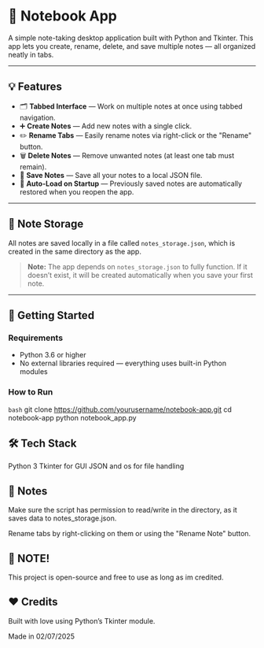 # 📝 Notebook App

A simple note-taking desktop application built with Python and Tkinter. This app lets you create, rename, delete, and save multiple notes — all organized neatly in tabs.

--- 

## 💡 Features

- 🗂 **Tabbed Interface** — Work on multiple notes at once using tabbed navigation.
- ➕ **Create Notes** — Add new notes with a single click.
- ✏️ **Rename Tabs** — Easily rename notes via right-click or the "Rename" button.
- 🗑 **Delete Notes** — Remove unwanted notes (at least one tab must remain).
- 💾 **Save Notes** — Save all your notes to a local JSON file.
- 🔁 **Auto-Load on Startup** — Previously saved notes are automatically restored when you reopen the app.

---

## 📂 Note Storage

All notes are saved locally in a file called `notes_storage.json`, which is created in the same directory as the app.

> **Note:** The app depends on `notes_storage.json` to fully function. If it doesn’t exist, it will be created automatically when you save your first note.

---

## 🚀 Getting Started

### Requirements

- Python 3.6 or higher
- No external libraries required — everything uses built-in Python modules

### How to Run

```bash```
git clone https://github.com/yourusername/notebook-app.git
cd notebook-app
python notebook_app.py


## 🛠 Tech Stack
Python 3
Tkinter for GUI
JSON and os for file handling

## 📌 Notes
Make sure the script has permission to read/write in the directory, as it saves data to notes_storage.json.

Rename tabs by right-clicking on them or using the "Rename Note" button.

## 📃 NOTE!
This project is open-source and free to use as long as im credited.

## ❤️ Credits
Built with love using Python’s Tkinter module.

Made in 02/07/2025
